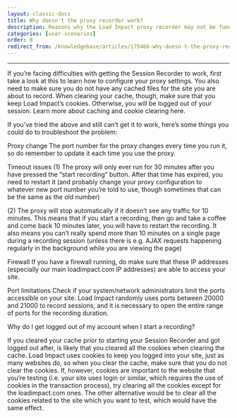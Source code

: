 ```yaml
---
layout: classic-docs
title: Why doesn't the proxy recorder work?
description: Reasons why the Load Impact proxy recorder may not be functioning and suggestions on how to fix it.
categories: [user-scenarios]
order: 8
redirect_from: /knowledgebase/articles/175466-why-doesn-t-the-proxy-recorder-work
---
```


***


If you’re facing difficulties with getting the Session Recorder to work, first take a look at this to learn how to configure your proxy settings. You also need to make sure you do not have any cached files for the site you are about to record.
When clearing your cache, though, make sure that you keep Load Impact’s cookies. Otherwise, you will be logged out of your session. Learn more about caching and cookie clearing here.

If you’ve tried the above and still can’t get it to work, here’s some things you could do to troubleshoot the problem:

Proxy change
The port number for the proxy changes every time you run it, so do remember to update it each time you use the proxy.

Timeout issues
(1) The proxy will only ever run for 30 minutes after you have pressed the “start recording” button. After that time has expired, you need to restart it (and probably change your proxy configuration to whatever new port number you’re told to use, though sometimes that can be the same as the old number)

(2) The proxy will stop automatically if it doesn’t see any traffic for 10 minutes. This means that if you start a recording, then go and take a coffee and come back 10 minutes later, you will have to restart the recording. It also means you can’t really spend more than 10 minutes on a single page during a recording session (unless there is e.g. AJAX requests happening regularly in the background while you are viewing the page)

Firewall
If you have a firewall running, do make sure that these IP addresses (especially our main loadimpact.com IP addresses) are able to access your site.

Port limitations
Check if your system/network administrators limit the ports accessible on your site. Load Impact randomly uses ports between 20000 and 21000 to record sessions, and it is necessary to open the entire range of ports for the recording duration.

Why do I get logged out of my account when I start a recording?

If you cleared your cache prior to starting your Session Recorder and got logged out after, is likely that you cleared all the cookies when clearing the cache. Load Impact uses cookies to keep you logged into your site, just as many websites do, so when you clear the cache, make sure that you do not clear the cookies. If, however, cookies are important to the website that you’re testing (i.e. your site uses login or similar, which requires the use of cookies in the transaction process), try clearing all the cookies except for the loadimpact.com ones. The other alternative would be to clear all the cookies related to the site which you want to test, which would have the same effect.
